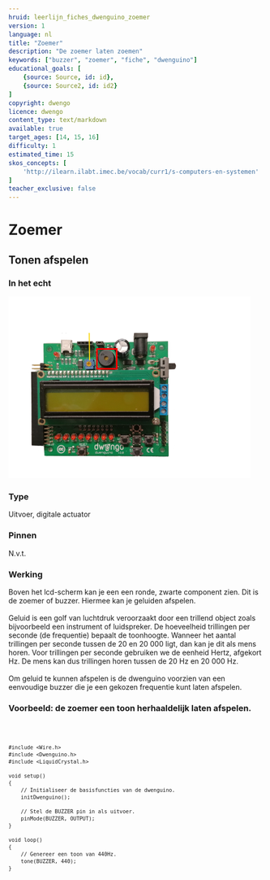 ```yaml
---
hruid: leerlijn_fiches_dwenguino_zoemer
version: 1
language: nl
title: "Zoemer"
description: "De zoemer laten zoemen"
keywords: ["buzzer", "zoemer", "fiche", "dwenguino"]
educational_goals: [
    {source: Source, id: id}, 
    {source: Source2, id: id2}
]
copyright: dwengo
licence: dwengo
content_type: text/markdown
available: true
target_ages: [14, 15, 16]
difficulty: 1
estimated_time: 15
skos_concepts: [
    'http://ilearn.ilabt.imec.be/vocab/curr1/s-computers-en-systemen'
]
teacher_exclusive: false
---
```

 
<div class="dwengo_content fiche">
    <h1 class="title">Zoemer</h1>
    <h2 class="subtitle">Tonen afspelen</h2>
    <div class="items">
        <div class="info_item item">
            <h3 class="info_item_title">In het echt</h3>
            <p class="info_item_content">
                <img src="img/zoemer.png" alt="Een afbeelding van de zoemer." title="Een afbeelding van de zoemer."></img>
            </p>
        </div>
        <div class="info_item item">
            <h3 class="info_item_title">Type</h3>
            <p class="info_item_content">
                Uitvoer, digitale actuator 
            </p>
        </div>
        <div class="info_item item">
            <h3 class="info_item_title">Pinnen</h3>
            <p class="info_item_content">
                N.v.t.
            </p>
        </div>
        <div class="info_item item">
            <h3 class="info_item_title">Werking</h3>
            <p class="info_item_content">
                Boven het lcd-scherm kan je een een ronde, zwarte component zien. Dit is de zoemer of buzzer. Hiermee kan je geluiden afspelen. <br>
                <br>
                Geluid is een golf van luchtdruk veroorzaakt door een trillend object zoals bijvoorbeeld een instrument of luidspreker. De hoeveelheid trillingen per seconde (de frequentie) bepaalt de toonhoogte. Wanneer het aantal trillingen per seconde tussen de 20 en 20 000 ligt, dan kan je dit als mens horen. Voor trillingen per seconde gebruiken we de eenheid Hertz, afgekort Hz. De mens kan dus trillingen horen tussen de 20 Hz en 20 000 Hz.<br>
                <br>
                Om geluid te kunnen afspelen is de dwenguino voorzien van een eenvoudige buzzer die je een gekozen frequentie kunt laten afspelen.
            </p>
        </div>
        <div class="example_item item">
            <h3 class="example_item_title">Voorbeeld: de zoemer een toon herhaaldelijk laten afspelen.</h3>
            <p class="example_item_content">
<pre>
<code class="language-cpp">

    #include <Wire.h>
    #include <Dwenguino.h>
    #include <LiquidCrystal.h>

    void setup()
    {
        // Initialiseer de basisfuncties van de dwenguino.
        initDwenguino(); 

        // Stel de BUZZER pin in als uitvoer.
        pinMode(BUZZER, OUTPUT);
    }
    
    void loop()
    {
        // Genereer een toon van 440Hz.
        tone(BUZZER, 440);
    }

</code>
</pre> 
            </p>
        </div>
    </div>
</div>



